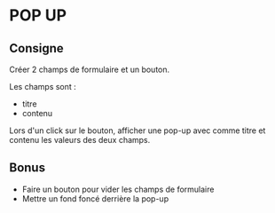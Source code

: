 POP UP
======

Consigne
--------

Créer 2 champs de formulaire et un bouton.

Les champs sont :
- titre
- contenu

Lors d'un click sur le bouton, afficher une pop-up avec comme titre et contenu les valeurs des deux champs.

Bonus
-----

- Faire un bouton pour vider les champs de formulaire
- Mettre un fond foncé derrière la pop-up